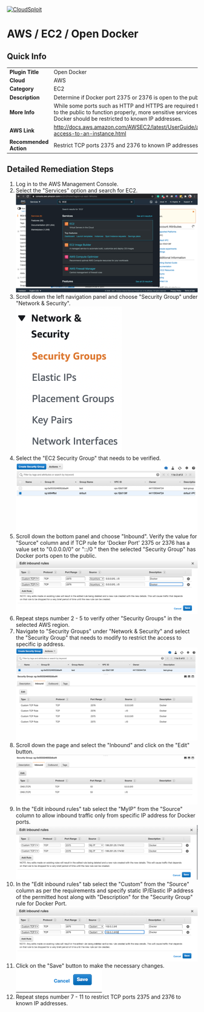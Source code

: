 [![CloudSploit](https://cloudsploit.com/img/logo-new-big-text-100.png "CloudSploit")](https://cloudsploit.com)

# AWS / EC2 / Open Docker

## Quick Info

| | |
|-|-|
| **Plugin Title** | Open Docker |
| **Cloud** | AWS |
| **Category** | EC2 |
| **Description** | Determine if Docker port 2375 or 2376 is open to the public |
| **More Info** | While some ports such as HTTP and HTTPS are required to be open to the public to function properly, more sensitive services such as Docker should be restricted to known IP addresses. |
| **AWS Link** | http://docs.aws.amazon.com/AWSEC2/latest/UserGuide/authorizing-access-to-an-instance.html |
| **Recommended Action** | Restrict TCP ports 2375 and 2376 to known IP addresses |

## Detailed Remediation Steps
1. Log in to the AWS Management Console.
2. Select the "Services" option and search for EC2. </br> <img src="/resources/aws/ec2/ec2/open-docker/Step2.png"/>
3. Scroll down the left navigation panel and choose "Security Group" under "Network & Security".</br> <img src="/resources/aws/ec2/open-docker/Step3.png"/>
4. Select the "EC2 Security Group" that needs to be verified. </br> <img src="/resources/aws/ec2/ec2/open-docker/Step4.png"/>
5. Scroll down the bottom panel and choose "Inbound". Verify the value for "Source" column and if TCP rule for 'Docker Port' 2375 or 2376 has a value set to "0.0.0.0/0" or "::/0 " then the selected "Security Group" has Docker ports open to the public.</br> <img src="/resources/aws/ec2/ec2/open-docker/step5.png"/>
6. Repeat steps number 2 - 5 to verify other "Security Groups" in the selected AWS region.</br> 
7. Navigate to "Security Groups" under "Network & Security" and select the "Security Group" that needs to modify to restrict the access to specific ip address. </br> <img src="/resources/aws/ec2/ec2/open-docker/step7.png"/>
8. Scroll down the page and select the "Inbound" and click on the "Edit" button. </br> <img src="/resources/aws/ec2/ec2/open-docker/Step8.png"/>
9. In the "Edit inbound rules" tab select the "MyIP" from the "Source" column to allow inbound traffic only from specific IP address for Docker ports.</br> <img src="/resources/aws/ec2/ec2/open-docker/step9.png"/>
10. In the "Edit inbound rules" tab select the "Custom" from the "Source" column as per the requirements and specify static IP/Elastic IP address of the permitted host along with "Description" for the "Security Group" rule for Docker Port. </br> <img src="/resources/aws/ec2/ec2/open-docker/step10.png"/>
11. Click on the "Save" button to make the necessary changes. </br> <img src="/resources/aws/ec2/ec2/open-docker/Step11.png"/>
12. Repeat steps number 7 - 11 to restrict TCP ports 2375 and 2376 to known IP addresses.</br>



